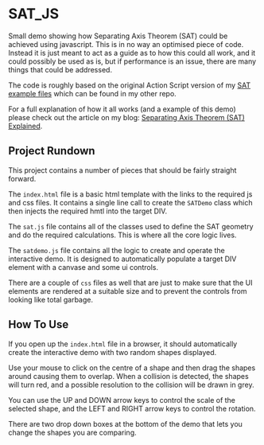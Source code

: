 # SAT_JS
Small demo showing how Separating Axis Theorem (SAT) could be achieved using javascript.
This is in no way an optimised piece of code. Instead it is just meant to act as a guide as to how this could all work, and it could possibly be used as is, but if performance is an issue, there are many things that could be addressed.

The code is roughly based on the original Action Script version of my [SAT example files](https://github.com/sevdanski/SAT_AS3) which can be found in my other repo.

For a full explanation of how it all works (and a example of this demo) please check out the article on my blog: [Separating Axis Theorem (SAT) Explained](https://www.sevenson.com.au/actionscript/sat/).

## Project Rundown

This project contains a number of pieces that should be fairly straight forward.

The `index.html` file is a basic html template with the links to the required js and css files.  It contains a single line call to create the `SATDemo` class which then injects the required hmtl into the target DIV.

The `sat.js` file contains all of the classes used to define the SAT geometry and do the required calculations.  This is where all the core logic lives.

The `satdemo.js` file contains all the logic to create and operate the interactive demo.  It is designed to automatically populate a target DIV element with a canvase and some ui controls.

There are a couple of `css` files as well that are just to make sure that the UI elements are rendered at a suitable size and to prevent the controls from looking like total garbage.

## How To Use

If you open up the `index.html` file in a browser, it should automatically create the interactive demo with two random shapes displayed.

Use your mouse to click on the centre of a shape and then drag the shapes around causing them to overlap.  When a collision is detected, the shapes will turn red, and a possible resolution to the collision will be drawn in grey.

You can use the UP and DOWN arrow keys to control the scale of the selected shape, and the LEFT and RIGHT arrow keys to control the rotation.

There are two drop down boxes at the bottom of the demo that lets you change the shapes you are comparing.